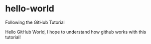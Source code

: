 # hello-world
Following the GitHub Tutorial

Hello GitHub World,
I hope to understand how github works with this tutorial!
